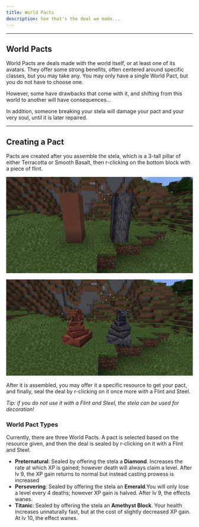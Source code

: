 ```yaml
---
title: World Pacts
description: See that's the deal we made...
---
```


---

## World Pacts

World Pacts are deals made with the world itself, or at least one of its avatars. They offer some strong benefits, often centered around specific classes, but you may take any. You may only have a single World Pact, but you do not have to choose one.

However, some have drawbacks that come with it, and shifting from this world to another will have consequences...

In addition, someone breaking your stela will damage your pact and your very soul, until it is later repaired.

---
## Creating a Pact
Pacts are created after you assemble the stela, which is a 3-tall pillar of either Terracotta or Smooth Basalt, then r-clicking on the bottom block with a piece of flint.

![Unformed Stelae](../../../assets/snakes_unformed.png)

![Formed Stelae](../../../assets/snakes_formed.png)

After it is assembled, you may offer it a specific resource to get your pact, and finally, seal the deal by r-clicking on it once more with a Flint and Steel.

*Tip: if you do not use it with a Flint and Steel, the stela can be used for decoration!*

### World Pact Types

Currently, there are three World Pacts. A pact is selected based on the resource given, and then the deal is sealed by r-clicking on it with a Flint and Steel.

- **Preternatural**: Sealed by offering the stela a **Diamond**. Increases the rate at which XP is gained; however death will always claim a level. After lv 9, the XP gain returns to normal but instead casting prowess is increased
- **Persevering**: Sealed by offering the stela an **Emerald**.You will only lose a level every 4 deaths; however XP gain is halved. After lv 9, the effects wanes.
- **Titanic**: Sealed by offering the stela an **Amethyst Block**. Your health increases unnaturally fast, but at the cost of slightly decreased XP gain. At lv 10, the effect wanes.